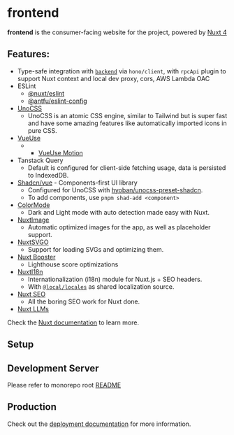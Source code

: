 # frontend

**frontend** is the consumer-facing website for the project, powered by [Nuxt 4](https://nuxt.com/)

## Features:

* Type-safe integration with [`backend`](../backend/README.md) via `hono/client`, with `rpcApi` plugin to support Nuxt context and local dev proxy, cors, AWS Lambda OAC
* ESLint
  * [@nuxt/eslint](https://eslint.nuxt.com/packages/module)
  * [@antfu/eslint-config](https://github.com/antfu/eslint-config)
* [UnoCSS](https://unocss.dev/guide/)
  * UnoCSS is an atomic CSS engine, similar to Tailwind but is super fast and have some amazing features like automatically imported icons in pure CSS.
* [VueUse](https://vueuse.org/)
  * + [VueUse Motion](https://motion.vueuse.org/)
* Tanstack Query
  * Default is configured for client-side fetching usage, data is persisted to IndexedDB.
* [Shadcn/vue](https://www.shadcn-vue.com/) - Components-first UI library
  * Configured for UnoCSS with [hyoban/unocss-preset-shadcn](https://github.com/hyoban/unocss-preset-shadcn).
  * To add components, use `pnpm shad-add <component>`
* [ColorMode](https://github.com/nuxt-modules/color-mode)
  * Dark and Light mode with auto detection made easy with Nuxt.
* [NuxtImage](https://image.nuxt.com/)
  * Automatic optimized images for the app, as well as placeholder support.
* [NuxtSVGO](https://github.com/cpsoinos/nuxt-svgo)
  * Support for loading SVGs and optimizing them.
* [Nuxt Booster](https://basics.github.io/nuxt-booster/)
  * Lighthouse score optimizations
* [NuxtI18n](https://i18n.nuxtjs.org/)
  * Internationalization (i18n) module for Nuxt.js + SEO headers.
  * With [`@local/locales`](../../locals/locales/README.md) as shared localization source.
* [Nuxt SEO](https://nuxtseo.com/)
  * All the boring SEO work for Nuxt done.
* [Nuxt LLMs](https://github.com/nuxtlabs/nuxt-llms)

Check the [Nuxt documentation](https://nuxt.com/) to learn more.

## Setup

## Development Server

Please refer to monorepo root [README](../../README.md)

## Production

Check out the [deployment documentation](https://nuxt.com/docs/getting-started/deployment) for more information.
